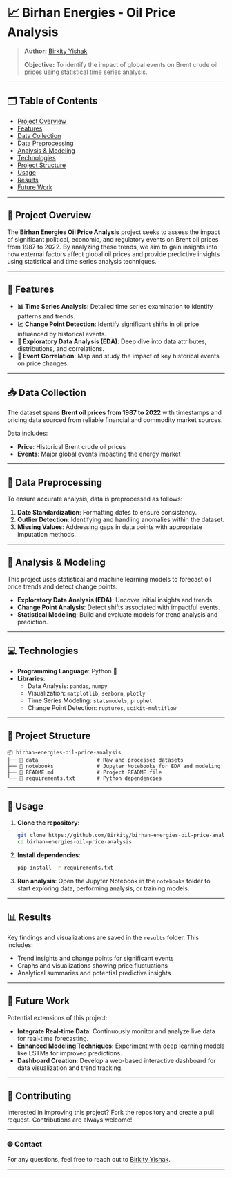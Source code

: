 # 📈 Birhan Energies - Oil Price Analysis

> **Author:** [Birkity Yishak](https://github.com/Birkity)
>
> **Objective:** To identify the impact of global events on Brent crude oil prices using statistical time series analysis.

---

## 🗂️ Table of Contents

- [Project Overview](#project-overview)
- [Features](#features)
- [Data Collection](#data-collection)
- [Data Preprocessing](#data-preprocessing)
- [Analysis & Modeling](#analysis--modeling)
- [Technologies](#technologies)
- [Project Structure](#project-structure)
- [Usage](#usage)
- [Results](#results)
- [Future Work](#future-work)

---

## 📝 Project Overview

The **Birhan Energies Oil Price Analysis** project seeks to assess the impact of significant political, economic, and regulatory events on Brent oil prices from 1987 to 2022. By analyzing these trends, we aim to gain insights into how external factors affect global oil prices and provide predictive insights using statistical and time series analysis techniques.

---

## 🌟 Features

- **📊 Time Series Analysis**: Detailed time series examination to identify patterns and trends.
- **📈 Change Point Detection**: Identify significant shifts in oil price influenced by historical events.
- **📑 Exploratory Data Analysis (EDA)**: Deep dive into data attributes, distributions, and correlations.
- **📅 Event Correlation**: Map and study the impact of key historical events on price changes.

---

## 📥 Data Collection

The dataset spans **Brent oil prices from 1987 to 2022** with timestamps and pricing data sourced from reliable financial and commodity market sources.

Data includes:

- **Price**: Historical Brent crude oil prices
- **Events**: Major global events impacting the energy market

---

## 🔄 Data Preprocessing

To ensure accurate analysis, data is preprocessed as follows:

1. **Date Standardization**: Formatting dates to ensure consistency.
2. **Outlier Detection**: Identifying and handling anomalies within the dataset.
3. **Missing Values**: Addressing gaps in data points with appropriate imputation methods.

---

## 🧠 Analysis & Modeling

This project uses statistical and machine learning models to forecast oil price trends and detect change points:

- **Exploratory Data Analysis (EDA)**: Uncover initial insights and trends.
- **Change Point Analysis**: Detect shifts associated with impactful events.
- **Statistical Modeling**: Build and evaluate models for trend analysis and prediction.

---

## 💻 Technologies

- **Programming Language**: Python 🐍
- **Libraries**:
  - Data Analysis: `pandas`, `numpy`
  - Visualization: `matplotlib`, `seaborn`, `plotly`
  - Time Series Modeling: `statsmodels`, `prophet`
  - Change Point Detection: `ruptures`, `scikit-multiflow`

---

## 📁 Project Structure

```plaintext
📦 birhan-energies-oil-price-analysis
├── 📂 data                   # Raw and processed datasets
├── 📂 notebooks              # Jupyter Notebooks for EDA and modeling
├── 📄 README.md              # Project README file
└── 📄 requirements.txt       # Python dependencies
```

---

## 🚀 Usage

1. **Clone the repository**:

   ```bash
   git clone https://github.com/Birkity/birhan-energies-oil-price-analysis.git
   cd birhan-energies-oil-price-analysis
   ```

2. **Install dependencies**:

   ```bash
   pip install -r requirements.txt
   ```

3. **Run analysis**:
   Open the Jupyter Notebook in the `notebooks` folder to start exploring data, performing analysis, or training models.

---

## 📊 Results

Key findings and visualizations are saved in the `results` folder. This includes:

- Trend insights and change points for significant events
- Graphs and visualizations showing price fluctuations
- Analytical summaries and potential predictive insights

---

## 🔮 Future Work

Potential extensions of this project:

- **Integrate Real-time Data**: Continuously monitor and analyze live data for real-time forecasting.
- **Enhanced Modeling Techniques**: Experiment with deep learning models like LSTMs for improved predictions.
- **Dashboard Creation**: Develop a web-based interactive dashboard for data visualization and trend tracking.

---

## 🤝 Contributing

Interested in improving this project? Fork the repository and create a pull request. Contributions are always welcome!

---

### 🌐 Contact

For any questions, feel free to reach out to [Birkity Yishak](https://github.com/Birkity).

---
